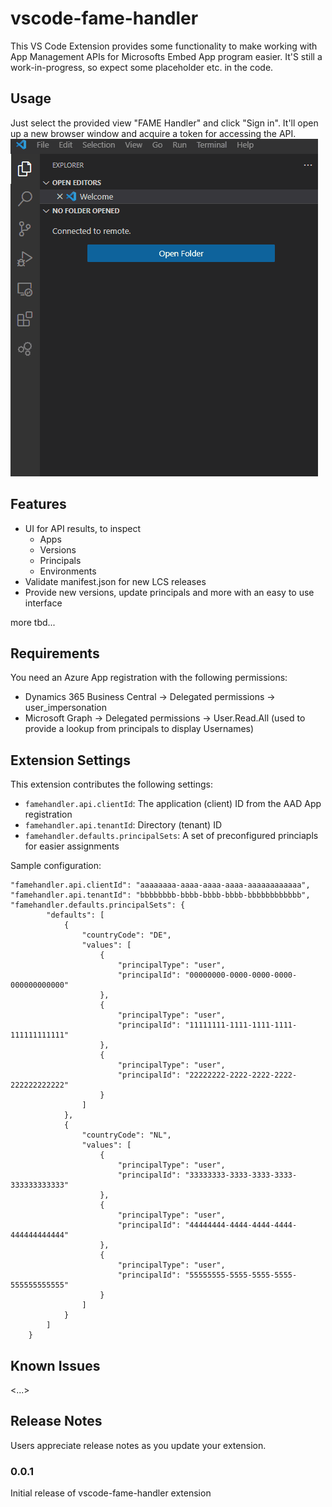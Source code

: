 # vscode-fame-handler

This VS Code Extension provides some functionality to make working with App Management APIs for Microsofts Embed App program easier. It'S still a work-in-progress, so expect some placeholder etc. in the code.

## Usage

Just select the provided view "FAME Handler" and click "Sign in". It'll open up a new browser window and acquire a token for accessing the API.
![Sign in sample](https://raw.githubusercontent.com/SimonOfHH/vscode-fame-handler/main/documentation/media/sign-in-load.gif)

## Features

* UI for API results, to inspect
  * Apps
  * Versions
  * Principals
  * Environments
* Validate manifest.json for new LCS releases
* Provide new versions, update principals and more with an easy to use interface

more tbd...

## Requirements

You need an Azure App registration with the following permissions:
* Dynamics 365 Business Central -> Delegated permissions -> user_impersonation
* Microsoft Graph -> Delegated permissions -> User.Read.All (used to provide a lookup from principals to display Usernames)

## Extension Settings

This extension contributes the following settings:

* `famehandler.api.clientId`: The application (client) ID from the AAD App registration
* `famehandler.api.tenantId`: Directory (tenant) ID
* `famehandler.defaults.principalSets`: A set of preconfigured princiapls for easier assignments

Sample configuration:
```
"famehandler.api.clientId": "aaaaaaaa-aaaa-aaaa-aaaa-aaaaaaaaaaaa",
"famehandler.api.tenantId": "bbbbbbbb-bbbb-bbbb-bbbb-bbbbbbbbbbbb",
"famehandler.defaults.principalSets": {
        "defaults": [
            {
                "countryCode": "DE",
                "values": [
                    {
                        "principalType": "user",
                        "principalId": "00000000-0000-0000-0000-000000000000"
                    },
                    {
                        "principalType": "user",
                        "principalId": "11111111-1111-1111-1111-111111111111"
                    },
                    {
                        "principalType": "user",
                        "principalId": "22222222-2222-2222-2222-222222222222"
                    }
                ]
            },
            {
                "countryCode": "NL",
                "values": [
                    {
                        "principalType": "user",
                        "principalId": "33333333-3333-3333-3333-333333333333"
                    },
                    {
                        "principalType": "user",
                        "principalId": "44444444-4444-4444-4444-444444444444"
                    },
                    {
                        "principalType": "user",
                        "principalId": "55555555-5555-5555-5555-555555555555"
                    }
                ]
            }
        ]
    }
```

## Known Issues

<...>

## Release Notes

Users appreciate release notes as you update your extension.

### 0.0.1

Initial release of vscode-fame-handler extension